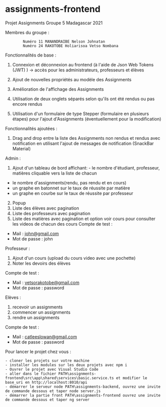 # assignments-frontend
 Projet Assignments Groupe 5 Madagascar 2021

Membres du groupe : 
 
	        Numéro 11 MANANDRAIBE Nelson Johnatan
	        Numéro 24 RAKOTOBE Holiarisoa Vetso Nombana
	    

Fonctionnalités de base :
	
1) Connexion et déconnexion au frontend (à l'aide de Json Web Tokens (JWT) ) -> accès pour les administrateurs, professeurs et élèves
	
2) Ajout de nouvelles propriétés au modèle des Assignments
	
3) Amélioration de l'affichage des Assignments
	
4) Utilisation de deux onglets séparés selon qu'ils ont été rendus ou pas encore rendus
	
5) Utilisation d'un formulaire de type Stepper (formulaire en plusieurs étapes) pour l'ajout d'Assignments (éventuellement pour la modification)
	

Fonctionnalités ajoutées :
	
1) Drag and drop entre la liste des Assignments non rendus et rendus avec notification en utilisant l'ajout de messages de notification (SnackBar Material)
	    
Admin : 
1) Ajout d'un tableau de bord affichant:                                                                                                                                         - le nombre d'étudiant, professeur, matières cliquable vers la liste de chacun
- le nombre d'assignments(rendu, pas rendu et en cours) 
- un graphe en batonnet sur le taux de réussite par matière
- un graphe en courbe sur le taux de réussite par professeur
2) Popup 
3) Liste des élèves avec pagination 
4) Liste des professeurs avec pagination
5) Liste des matières avec pagination et option voir cours pour consulter les videos de chacun des cours
Compte de test : 
- Mail : john@gmail.com
- Mot de passe : john

Professeur :
1) Ajout d'un cours (upload du cours video avec une pochette)
2) Noter les devoirs des élèves 
    		
Compte de test : 
- Mail : vetsorakotobe@gmail.com
- Mot de passe : password

Elèves : 
1) recevoir un assignments
2) commencer un assignments
3) rendre un assignments
    		
Compte de test : 
- Mail : catleeslowan@gmail.com
- Mot de passe : password
    
Pour lancer le projet chez vous :

    - cloner les projets sur votre machine
    - installer les modules sur les deux projets avec npm i 
    - Ouvrer le projet avec Visual Studio Code
    - aller dans le fichier PATH\assignments-frontend\src\app\shared\services\basic.service.ts et modifier le base_uri en http://localhost:8010/api
    - démarrer le serveur node PATH\assignments-backend, ouvrez une invite de commande dessous et taper node server.js
    - démarrer la partie front PATH\assignments-frontend ouvrez une invite de commande dessous et taper ng server 
